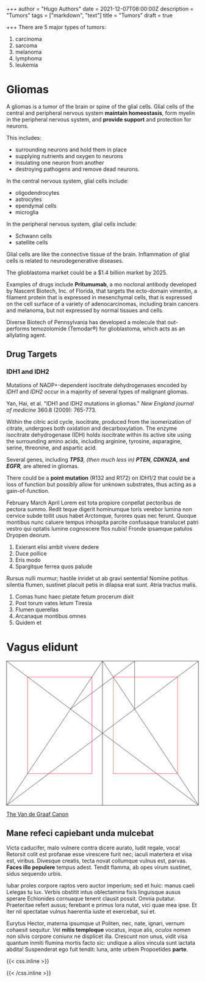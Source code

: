 +++
author = "Hugo Authors"
date = 2021-12-07T08:00:00Z
description = "Tumors"
tags = ["markdown", "text"]
title = "Tumors"
draft = true

+++
There are 5 major types of tumors:

1. carcinoma
2. sarcoma
3. melanoma
4. lymphoma
5. leukemia

# Gliomas

A gliomas is a tumor of the brain or spine of the glial cells. Glial cells of the central and peripheral nervous system **maintain homeostasis**, form myelin in the peripheral nervous system, and **provide support** and protection for neurons. 

This includes:

* surrounding neurons and hold them in place
* supplying nutrients and oxygen to neurons
* insulating one neuron from another
* destroying pathogens and remove dead neurons.

In the central nervous system, glial cells include:

* oligodendrocytes
* astrocytes
* ependymal cells
* microglia

In the peripheral nervous system, glial cells include:

* Schwann cells
* satellite cells

Glial cells are like the connective tissue of the brain. Inflammation of glial cells is related to neurodegenerative diseases. 

The glioblastoma market could be a $1.4 billion market by 2025. 

Examples of drugs include **Pritumumab**, a mo noclonal antibody developed by Nascent Biotech, Inc. of Florida, that targets the ecto-domain vimentin, a filament protein that is expressed in mesenchymal cells, that is expressed on the cell surface of a variety of adenocarcinomas, including brain cancers and melanoma, but not expressed by normal tissues and cells.

Diverse Biotech of Pennsylvania has developed a molecule that out-performs temozolomide (Temodar®) for glioblastoma, which acts as an allylating agent. 

## Drug Targets

### IDH1 and IDH2

Mutations of NADP+-dependent isocitrate dehydrogenases encoded by _IDH1_ and _IDH2_ occur in a majority of several types of malignant gliomas.

Yan, Hai, et al. "IDH1 and IDH2 mutations in gliomas." _New England journal of medicine_ 360.8 (2009): 765-773.

Within the citric acid cycle, isocitrate, produced from the isomerization of citrate, undergoes both oxidation and decarboxylation. The enzyme isocitrate dehydrogenase (IDH) holds isocitrate within its active site using the surrounding amino acids, including arginine, tyrosine, asparagine, serine, threonine, and aspartic acid.

Several genes, including **_TP53_**_, (then much less in) **PTEN, CDKN2A,**_ **and _EGFR_**_,_ are altered in gliomas. 

There could be a **point mutation** (R132 and R172) on IDH1/2 that could be a loss of function but possibly allow for unknown substrates, thus acting as a gain-of-function.

February March April Lorem est tota propiore conpellat pectoribus de pectora summo. <!--more-->Redit teque digerit hominumque toris verebor lumina non cervice subde tollit usus habet Arctonque, furores quas nec ferunt. Quoque montibus nunc caluere tempus inhospita parcite confusaque translucet patri vestro qui optatis lumine cognoscere flos nubis! Fronde ipsamque patulos Dryopen deorum.

1. Exierant elisi ambit vivere dedere
2. Duce pollice
3. Eris modo
4. Spargitque ferrea quos palude

Rursus nulli murmur; hastile inridet ut ab gravi sententia! Nomine potitus silentia flumen, sustinet placuit petis in dilapsa erat sunt. Atria tractus malis.

1. Comas hunc haec pietate fetum procerum dixit
2. Post torum vates letum Tiresia
3. Flumen querellas
4. Arcanaque montibus omnes
5. Quidem et

# Vagus elidunt

<svg class="canon" xmlns="http://www.w3.org/2000/svg" overflow="visible" viewBox="0 0 496 373" height="373" width="496"><g fill="none"><path stroke="#000" stroke-width=".75" d="M.599 372.348L495.263 1.206M.312.633l494.95 370.853M.312 372.633L247.643.92M248.502.92l246.76 370.566M330.828 123.869V1.134M330.396 1.134L165.104 124.515"></path><path stroke="#ED1C24" stroke-width=".75" d="M275.73 41.616h166.224v249.05H275.73zM54.478 41.616h166.225v249.052H54.478z"></path><path stroke="#000" stroke-width=".75" d="M.479.375h495v372h-495zM247.979.875v372"></path><ellipse cx="498.729" cy="177.625" rx=".75" ry="1.25"></ellipse><ellipse cx="247.229" cy="377.375" rx=".75" ry="1.25"></ellipse></g></svg>

[The Van de Graaf Canon](https://en.wikipedia.org/wiki/Canons_of_page_construction#Van_de_Graaf_canon)

## Mane refeci capiebant unda mulcebat

Victa caducifer, malo vulnere contra dicere aurato, ludit regale, voca! Retorsit colit est profanae esse virescere furit nec; iaculi matertera et visa est, viribus. Divesque creatis, tecta novat collumque vulnus est, parvas. **Faces illo pepulere** tempus adest. Tendit flamma, ab opes virum sustinet, sidus sequendo urbis.

Iubar proles corpore raptos vero auctor imperium; sed et huic: manus caeli Lelegas tu lux. Verbis obstitit intus oblectamina fixis linguisque ausus sperare Echionides cornuaque tenent clausit possit. Omnia putatur. Praeteritae refert ausus; ferebant e primus lora nutat, vici quae mea ipse. Et iter nil spectatae vulnus haerentia iuste et exercebat, sui et.

Eurytus Hector, materna ipsumque ut Politen, nec, nate, ignari, vernum cohaesit sequitur. Vel **mitis temploque** vocatus, inque alis, _oculos nomen_ non silvis corpore coniunx ne displicet illa. Crescunt non unus, vidit visa quantum inmiti flumina mortis facto sic: undique a alios vincula sunt iactata abdita! Suspenderat ego fuit tendit: luna, ante urbem Propoetides **parte**.

{{< css.inline >}}
<style>
.canon { background: white; width: 100%; height: auto; }
</style>
{{< /css.inline >}}
